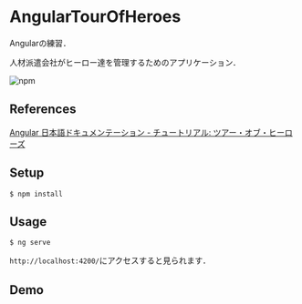 AngularTourOfHeroes
===

Angularの練習．

人材派遣会社がヒーロー達を管理するためのアプリケーション．

![npm](https://img.shields.io/npm/v/npm.svg)

## References
[Angular 日本語ドキュメンテーション - チュートリアル: ツアー・オブ・ヒーローズ](https://angular.jp/tutorial)

## Setup
```
$ npm install
```

## Usage
```
$ ng serve
```

`http://localhost:4200/`にアクセスすると見られます．

## Demo
